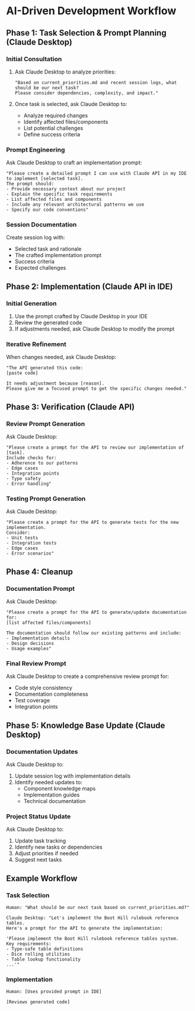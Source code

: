 # AI-Driven Development Workflow

## Phase 1: Task Selection & Prompt Planning (Claude Desktop)

### Initial Consultation
1. Ask Claude Desktop to analyze priorities:
   ```
   "Based on current_priorities.md and recent session logs, what should be our next task? 
   Please consider dependencies, complexity, and impact."
   ```

2. Once task is selected, ask Claude Desktop to:
   - Analyze required changes
   - Identify affected files/components
   - List potential challenges
   - Define success criteria

### Prompt Engineering
Ask Claude Desktop to craft an implementation prompt:
```
"Please create a detailed prompt I can use with Claude API in my IDE to implement [selected task].
The prompt should:
- Provide necessary context about our project
- Explain the specific task requirements
- List affected files and components
- Include any relevant architectural patterns we use
- Specify our code conventions"
```

### Session Documentation
Create session log with:
- Selected task and rationale
- The crafted implementation prompt
- Success criteria
- Expected challenges

## Phase 2: Implementation (Claude API in IDE)

### Initial Generation
1. Use the prompt crafted by Claude Desktop in your IDE
2. Review the generated code
3. If adjustments needed, ask Claude Desktop to modify the prompt

### Iterative Refinement
When changes needed, ask Claude Desktop:
```
"The API generated this code:
[paste code]

It needs adjustment because [reason].
Please give me a focused prompt to get the specific changes needed."
```

## Phase 3: Verification (Claude API)

### Review Prompt Generation
Ask Claude Desktop:
```
"Please create a prompt for the API to review our implementation of [task].
Include checks for:
- Adherence to our patterns
- Edge cases
- Integration points
- Type safety
- Error handling"
```

### Testing Prompt Generation
Ask Claude Desktop:
```
"Please create a prompt for the API to generate tests for the new implementation.
Consider:
- Unit tests
- Integration tests
- Edge cases
- Error scenarios"
```

## Phase 4: Cleanup

### Documentation Prompt
Ask Claude Desktop:
```
"Please create a prompt for the API to generate/update documentation for:
[list affected files/components]

The documentation should follow our existing patterns and include:
- Implementation details
- Design decisions
- Usage examples"
```

### Final Review Prompt
Ask Claude Desktop to create a comprehensive review prompt for:
- Code style consistency
- Documentation completeness
- Test coverage
- Integration points

## Phase 5: Knowledge Base Update (Claude Desktop)

### Documentation Updates
Ask Claude Desktop to:
1. Update session log with implementation details
2. Identify needed updates to:
   - Component knowledge maps
   - Implementation guides
   - Technical documentation

### Project Status Update
Ask Claude Desktop to:
1. Update task tracking
2. Identify new tasks or dependencies
3. Adjust priorities if needed
4. Suggest next tasks

## Example Workflow

### Task Selection
```
Human: "What should be our next task based on current_priorities.md?"

Claude Desktop: "Let's implement the Boot Hill rulebook reference tables. 
Here's a prompt for the API to generate the implementation:

'Please implement the Boot Hill rulebook reference tables system.
Key requirements:
- Type-safe table definitions
- Dice rolling utilities
- Table lookup functionality
...'"
```

### Implementation
```
Human: [Uses provided prompt in IDE]

[Reviews generated code]